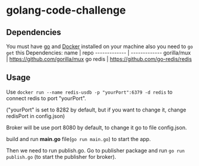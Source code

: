# golang-code-challenge


## Dependencies
You must have [go](https://golang.org/doc/install) and [Docker](https://www.docker.com/) installed on your machine
also you need to `go get` this Dependencies:
name     | repo
------------- | -------------
  gorilla/mux | https://github.com/gorilla/mux
  go redis    | https://github.com/go-redis/redis 
 
## Usage

Use `docker run --name redis-usdb -p "yourPort":6379 -d redis` to connect redis to port "yourPort".

("yourPort" is set to 8282 by default, but if you want to change it, change redisPort in config.json)

Broker will be use port 8080 by default, to change it go to file config.json.

build and run **main.go** file(`go run main.go`) to start the app.

Then we need to run publish.go. Go to publisher package and run `go run publish.go` (to start the publisher for broker).

